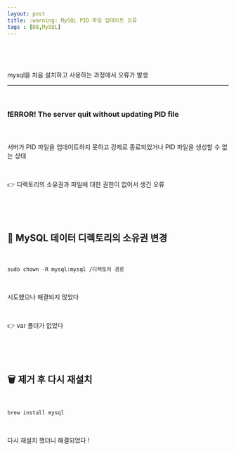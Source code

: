 ```yaml
---
layout: post
title: :warning: MySQL PID 파일 업데이트 오류
tags : [DB,MySQL]
---
```


&nbsp;

&nbsp;

mysql을 처음 설치하고 사용하는 과정에서 오류가 발생

---

&nbsp;

### ❗ERROR! The server quit without updating PID file

&nbsp;

서버가 PID 파일을 업데이트하지 못하고 강제로 종료되었거나 PID 파일을 생성할 수 없는 상태

&nbsp;

👉 디렉토리의 소유권과 파일에 대한 권한이 없어서 생긴 오류

&nbsp;

&nbsp;


## 📂 MySQL 데이터 디렉토리의 소유권 변경

&nbsp;

```
sudo chown -R mysql:mysql /디렉토리 경로
```

&nbsp;

시도했으나 해결되지 않았다

&nbsp;

👉 var 폴더가 없었다

&nbsp;

&nbsp;


## 🗑 제거 후 다시 재설치

&nbsp;

```
brew install mysql
```

&nbsp;

다시 재설치 했더니 해결되었다 !

&nbsp;

&nbsp;
